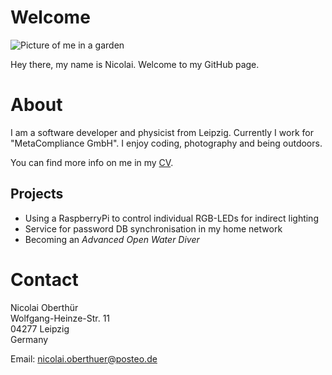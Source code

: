 # Welcome

![Picture of me in a garden](Toskana_020.jpg)

Hey there, my name is Nicolai. Welcome to my GitHub page.

# About

I am a software developer and physicist from Leipzig. 
Currently I work for "MetaCompliance GmbH". 
I enjoy coding, photography and being outdoors.

You can find more info on me in my [CV](Lebenslauf.md).

## Projects

- Using a RaspberryPi to control individual RGB-LEDs for indirect lighting
- Service for password DB synchronisation in my home network
- Becoming an *Advanced Open Water Diver*

# Contact

Nicolai Oberthür  
Wolfgang-Heinze-Str. 11  
04277 Leipzig  
Germany

Email: [nicolai.oberthuer@posteo.de](mailto:nicolai.oberthuer@posteo.de)

